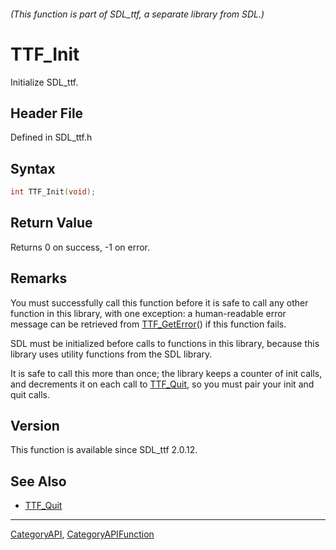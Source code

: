 ###### (This function is part of SDL_ttf, a separate library from SDL.)
# TTF_Init

Initialize SDL_ttf.

## Header File

Defined in SDL_ttf.h

## Syntax

```c
int TTF_Init(void);

```

## Return Value

Returns 0 on success, -1 on error.

## Remarks

You must successfully call this function before it is safe to call any
other function in this library, with one exception: a human-readable error
message can be retrieved from [TTF_GetError](TTF_GetError)() if this
function fails.

SDL must be initialized before calls to functions in this library, because
this library uses utility functions from the SDL library.

It is safe to call this more than once; the library keeps a counter of init
calls, and decrements it on each call to [TTF_Quit](TTF_Quit), so you must
pair your init and quit calls.

## Version

This function is available since SDL_ttf 2.0.12.

## See Also

- [TTF_Quit](TTF_Quit)

----
[CategoryAPI](CategoryAPI), [CategoryAPIFunction](CategoryAPIFunction)

